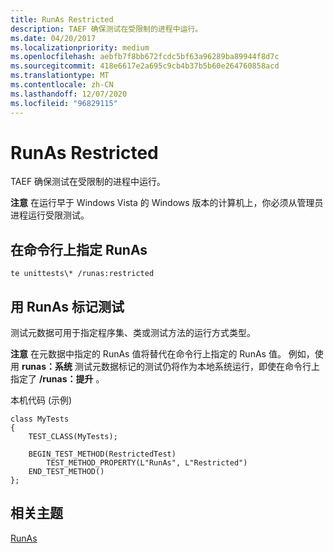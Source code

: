 ```yaml
---
title: RunAs Restricted
description: TAEF 确保测试在受限制的进程中运行。
ms.date: 04/20/2017
ms.localizationpriority: medium
ms.openlocfilehash: aebfb7f8bb672fcdc5bf63a96289ba89944f8d7c
ms.sourcegitcommit: 418e6617e2a695c9cb4b37b5b60e264760858acd
ms.translationtype: MT
ms.contentlocale: zh-CN
ms.lasthandoff: 12/07/2020
ms.locfileid: "96829115"
---
```

# <a name="runas-restricted"></a>RunAs Restricted


TAEF 确保测试在受限制的进程中运行。

**注意**  在运行早于 Windows Vista 的 Windows 版本的计算机上，你必须从管理员进程运行受限测试。

 

## <a name="span-idspecifying_runas_on_the_command_line_spanspan-idspecifying_runas_on_the_command_line_spanspan-idspecifying_runas_on_the_command_line_spanspecifying-runas-on-the-command-line"></a><span id="Specifying_RunAs_on_the_Command_Line_"></span><span id="specifying_runas_on_the_command_line_"></span><span id="SPECIFYING_RUNAS_ON_THE_COMMAND_LINE_"></span>在命令行上指定 RunAs


``` syntax
te unittests\* /runas:restricted
```

## <a name="span-idmarking_tests_with_runas_spanspan-idmarking_tests_with_runas_spanspan-idmarking_tests_with_runas_spanmarking-tests-with-runas"></a><span id="Marking_Tests_with_RunAs_"></span><span id="marking_tests_with_runas_"></span><span id="MARKING_TESTS_WITH_RUNAS_"></span>用 RunAs 标记测试


测试元数据可用于指定程序集、类或测试方法的运行方式类型。

**注意**  在元数据中指定的 RunAs 值将替代在命令行上指定的 RunAs 值。 例如，使用 **runas：系统** 测试元数据标记的测试仍将作为本地系统运行，即使在命令行上指定了 **/runas：提升** 。

 

本机代码 (示例) 

```ManagedCPlusPlus
class MyTests
{
    TEST_CLASS(MyTests);

    BEGIN_TEST_METHOD(RestrictedTest)
        TEST_METHOD_PROPERTY(L"RunAs", L"Restricted")
    END_TEST_METHOD()
};
```

## <a name="span-idrelated_topicsspanrelated-topics"></a><span id="related_topics"></span>相关主题


[RunAs](runas.md)

 

 






